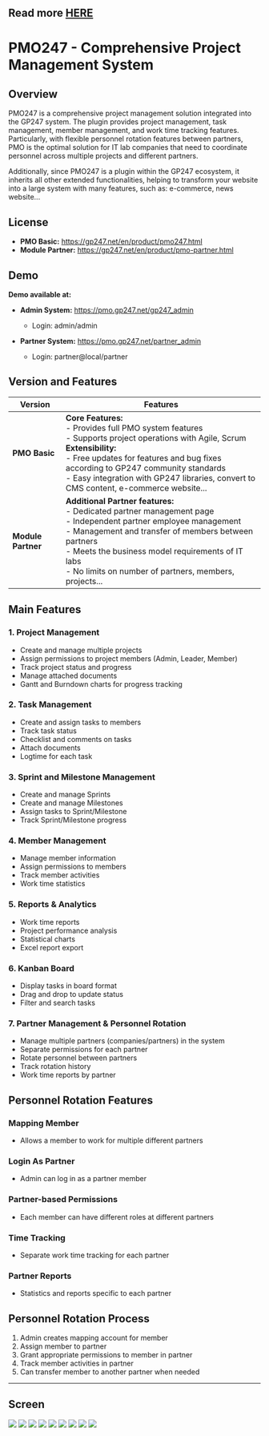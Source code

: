 ## Read more <a href="https://gp247.net/en/pmo/pmo-overview.html">HERE</a>

# PMO247 - Comprehensive Project Management System

## Overview

PMO247 is a comprehensive project management solution integrated into the GP247 system. The plugin provides project management, task management, member management, and work time tracking features. Particularly, with flexible personnel rotation features between partners, PMO is the optimal solution for IT lab companies that need to coordinate personnel across multiple projects and different partners.

Additionally, since PMO247 is a plugin within the GP247 ecosystem, it inherits all other extended functionalities, helping to transform your website into a large system with many features, such as: e-commerce, news website...

## License

- **PMO Basic:** https://gp247.net/en/product/pmo247.html
- **Module Partner:** https://gp247.net/en/product/pmo-partner.html

## Demo

**Demo available at:**

- **Admin System:** https://pmo.gp247.net/gp247_admin
  - Login: admin/admin

- **Partner System:** https://pmo.gp247.net/partner_admin
  - Login: partner@local/partner

## Version and Features

| **Version** | **Features** |
|---|---|
| **PMO Basic** |**Core Features:**<br>- Provides full PMO system features<br>- Supports project operations with Agile, Scrum<br>**Extensibility:**<br>- Free updates for features and bug fixes according to GP247 community standards<br>- Easy integration with GP247 libraries, convert to CMS content, e-commerce website... |
| **Module Partner** | **Additional Partner features:**<br>- Dedicated partner management page<br>- Independent partner employee management<br>- Management and transfer of members between partners<br>- Meets the business model requirements of IT labs<br>- No limits on number of partners, members, projects... |

## Main Features

### 1. Project Management
- Create and manage multiple projects
- Assign permissions to project members (Admin, Leader, Member)
- Track project status and progress
- Manage attached documents
- Gantt and Burndown charts for progress tracking

### 2. Task Management
- Create and assign tasks to members
- Track task status
- Checklist and comments on tasks
- Attach documents
- Logtime for each task

### 3. Sprint and Milestone Management
- Create and manage Sprints
- Create and manage Milestones
- Assign tasks to Sprint/Milestone
- Track Sprint/Milestone progress

### 4. Member Management
- Manage member information
- Assign permissions to members
- Track member activities
- Work time statistics

### 5. Reports & Analytics
- Work time reports
- Project performance analysis
- Statistical charts
- Excel report export

### 6. Kanban Board
- Display tasks in board format
- Drag and drop to update status
- Filter and search tasks

### 7. Partner Management & Personnel Rotation
- Manage multiple partners (companies/partners) in the system
- Separate permissions for each partner
- Rotate personnel between partners
- Track rotation history
- Work time reports by partner

## Personnel Rotation Features

### Mapping Member
- Allows a member to work for multiple different partners

### Login As Partner
- Admin can log in as a partner member

### Partner-based Permissions
- Each member can have different roles at different partners

### Time Tracking
- Separate work time tracking for each partner

### Partner Reports
- Statistics and reports specific to each partner

## Personnel Rotation Process

1. Admin creates mapping account for member
2. Assign member to partner
3. Grant appropriate permissions to member in partner
4. Track member activities in partner
5. Can transfer member to another partner when needed


--- 

## Screen

<img src="https://static.gp247.net/file/pmo/sc-pmo-1.jpg">

<img src="https://static.gp247.net/file/pmo/sc-pmo-2.jpg">

<img src="https://static.gp247.net/file/pmo/sc-pmo-3.jpg">

<img src="https://static.gp247.net/file/pmo/sc-pmo-4.jpg">

<img src="https://static.gp247.net/file/pmo/sc-pmo-5.jpg">

<img src="https://static.gp247.net/file/pmo/sc-pmo-6.jpg">

<img src="https://static.gp247.net/file/pmo/sc-pmo-7.jpg">

<img src="https://static.gp247.net/file/pmo/sc-pmo-8.jpg">

<img src="https://static.gp247.net/file/pmo/sc-pmo-9.jpg">
